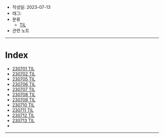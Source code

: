 - 작성일: 2023-07-13
- 태그: 
- 분류
    - [TIL](../TIL.md)
- 관련 노트

---

# Index

- [230701 TIL](23.07/230701%20TIL.md)
- [230702 TIL](23.07/230702%20TIL.md)
- [230705 TIL](23.07/230705%20TIL.md)
- [230706 TIL](23.07/230706%20TIL.md)
- [230707 TIL](23.07/230707%20TIL.md)
- [230708 TIL](23.07/230708%20TIL.md)
- [230709 TIL](23.07/230709%20TIL.md)
- [230710 TIL](23.07/230710%20TIL.md)
- [230711 TIL](23.07/230711%20TIL.md)
- [230712 TIL](23.07/230712%20TIL.md)
- [230713 TIL](230713%20TIL.md)
- 


---
